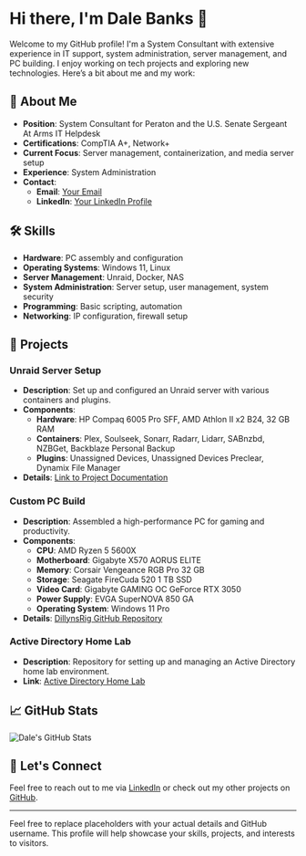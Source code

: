 # Hi there, I'm Dale Banks 👋

Welcome to my GitHub profile! I'm a System Consultant with extensive experience in IT support, system administration, server management, and PC building. I enjoy working on tech projects and exploring new technologies. Here’s a bit about me and my work:

## 🚀 About Me

- **Position**: System Consultant for Peraton and the U.S. Senate Sergeant At Arms IT Helpdesk
- **Certifications**: CompTIA A+, Network+
- **Current Focus**: Server management, containerization, and media server setup
- **Experience**: System Administration
- **Contact**: 
  - **Email**: [Your Email](mailto:your.email@example.com)
  - **LinkedIn**: [Your LinkedIn Profile](https://www.linkedin.com/in/your-profile)

## 🛠️ Skills

- **Hardware**: PC assembly and configuration
- **Operating Systems**: Windows 11, Linux
- **Server Management**: Unraid, Docker, NAS
- **System Administration**: Server setup, user management, system security
- **Programming**: Basic scripting, automation
- **Networking**: IP configuration, firewall setup

## 💼 Projects

### **Unraid Server Setup**
- **Description**: Set up and configured an Unraid server with various containers and plugins.
- **Components**:
  - **Hardware**: HP Compaq 6005 Pro SFF, AMD Athlon II x2 B24, 32 GB RAM
  - **Containers**: Plex, Soulseek, Sonarr, Radarr, Lidarr, SABnzbd, NZBGet, Backblaze Personal Backup
  - **Plugins**: Unassigned Devices, Unassigned Devices Preclear, Dynamix File Manager
- **Details**: [Link to Project Documentation](#)

### **Custom PC Build**
- **Description**: Assembled a high-performance PC for gaming and productivity.
- **Components**:
  - **CPU**: AMD Ryzen 5 5600X
  - **Motherboard**: Gigabyte X570 AORUS ELITE
  - **Memory**: Corsair Vengeance RGB Pro 32 GB
  - **Storage**: Seagate FireCuda 520 1 TB SSD
  - **Video Card**: Gigabyte GAMING OC GeForce RTX 3050
  - **Power Supply**: EVGA SuperNOVA 850 GA
  - **Operating System**: Windows 11 Pro
- **Details**: [DillynsRig GitHub Repository](https://github.com/dxlebxnks/DillynsRig)

### **Active Directory Home Lab**
- **Description**: Repository for setting up and managing an Active Directory home lab environment.
- **Link**: [Active Directory Home Lab](https://github.com/dxlebxnks/ActiveDirectoryHomeLab)

## 📈 GitHub Stats

![Dale's GitHub Stats](https://github-readme-stats.vercel.app/api?username=your-github-username&show_icons=true&hide_title=true&hide_border=true)

## 🌟 Let's Connect

Feel free to reach out to me via [LinkedIn](https://www.linkedin.com/in/your-profile) or check out my other projects on [GitHub](https://github.com/your-github-username).

---

Feel free to replace placeholders with your actual details and GitHub username. This profile will help showcase your skills, projects, and interests to visitors.
